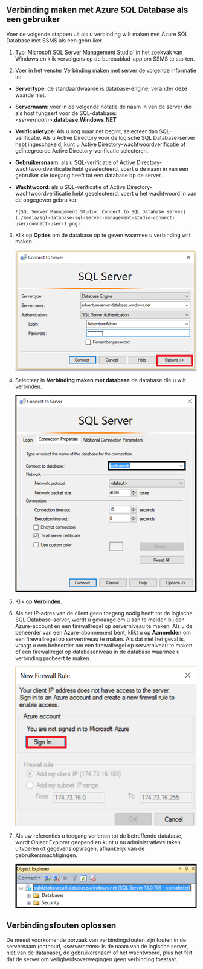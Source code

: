 ## Verbinding maken met Azure SQL Database als een gebruiker

Voer de volgende stappen uit als u verbinding wilt maken met Azure SQL Database met SSMS als een gebruiker.

1. Typ 'Microsoft SQL Server Management Studio' in het zoekvak van Windows en klik vervolgens op de bureaublad-app om SSMS te starten.

2. Voer in het venster Verbinding maken met server de volgende informatie in:

- **Servertype**: de standaardwaarde is database-engine; verander deze waarde niet.
 - **Servernaam**: voer in de volgende notatie de naam in van de server die als host fungeert voor de SQL-database: *&lt;servernaam>*.**database.Windows.NET**
 - **Verificatietype**: Als u nog maar net begint, selecteer dan SQL-verificatie. Als u Active Directory voor de logische SQL Database-server hebt ingeschakeld, kunt u Active Directory-wachtwoordverificatie of geïntegreerde Active Directory-verificatie selecteren.
 - **Gebruikersnaam**: als u SQL-verificatie of Active Directory-wachtwoordverificatie hebt geselecteerd, voert u de naam in van een gebruiker die toegang heeft tot een database op de server.
 - **Wachtwoord**: als u SQL-verificatie of Active Directory-wachtwoordverificatie hebt geselecteerd, voert u het wachtwoord in van de opgegeven gebruiker.
   
       ![SQL Server Management Studio: Connect to SQL Database server](./media/sql-database-sql-server-management-studio-connect-user/connect-user-1.png)

3. Klik op **Opties** om de database op te geven waarmee u verbinding wilt maken.

      ![SQL Server Management Studio: Verbinding maken met SQL Database-server](./media/sql-database-sql-server-management-studio-connect-user/connect-user-2.png)
 
4. Selecteer in **Verbinding maken met database** de database die u wilt verbinden.

     ![SQL Server Management Studio: Verbinding maken met SQL Database-server](./media/sql-database-sql-server-management-studio-connect-user/connect-user-3.png)

5. Klik op **Verbinden**.
 
6. Als het IP-adres van de client geen toegang nodig heeft tot de logische SQL Database-server, wordt u gevraagd om u aan te melden bij een Azure-account en een firewallregel op serverniveau te maken. Als u de beheerder van een Azure-abonnement bent, klikt u op **Aanmelden** om een firewallregel op serverniveau te maken. Als dat niet het geval is, vraagt u een beheerder om een firewallregel op serverniveau te maken of een firewallregel op databaseniveau in de database waarmee u verbinding probeert te maken.
 
      ![SQL Server Management Studio: Verbinding maken met SQL Database-server](./media/sql-database-sql-server-management-studio-connect-user/connect-user-4.png)
 
7. Als uw referenties u toegang verlenen tot de betreffende database, wordt Object Explorer geopend en kunt u nu administratieve taken uitvoeren of gegevens opvragen, afhankelijk van de gebruikersmachtigingen.
  
      ![SQL Server Management Studio: Verbinding maken met SQL Database-server](./media/sql-database-sql-server-management-studio-connect-user/connect-user-5.png)
      
 
## Verbindingsfouten oplossen

De meest voorkomende oorzaak van verbindingsfouten zijn fouten in de servernaam (onthoud, <*servernaam*> is de naam van de logische server, niet van de database), de gebruikersnaam of het wachtwoord, plus het feit dat de server om veiligheidsoverwegingen geen verbinding toestaat. 





<!--HONumber=ago16_HO4-->


